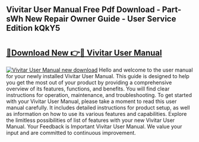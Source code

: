## Vivitar User Manual Free Pdf Download - Part-sWh New Repair Owner Guide - User Service Edition kQkY5

# <h2><a href="http://bc42306.oget.top/?id=Vivitar+User+Manual">🔗Download New 👉🔴 Vivitar User Manual</a></h2>

[![Vivitar User Manual new download](https://i.imgur.com/5g1atiW.png)](http://bc42306.oget.top/?id=Vivitar+User+Manual)
Hello and welcome to the user manual for your newly installed Vivitar User Manual. This guide is designed to help you get the most out of your product by providing a comprehensive overview of its features, functions, and benefits. You will find clear instructions for operation, maintenance, and troubleshooting. To get started with your Vivitar User Manual, please take a moment to read this user manual carefully. It includes detailed instructions for product setup, as well as information on how to use its various features and capabilities. Explore the limitless possibilities of list of features with your new Vivitar User Manual. Your Feedback is Important Vivitar User Manual. We value your input and are committed to continuous improvement.
